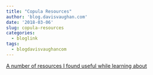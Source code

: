 ```yaml
---
title: "Copula Resources"
author: 'blog.davisvaughan.com'
date: '2018-03-06'
slug: copula-resources
categories:
  - bloglink
tags:
  - blogdavisvaughancom
---
```


[A number of resources I found useful while learning about<i class="fas fa-external-link-alt"></i>](https://blog.davisvaughan.com/post/copula-resources/)


